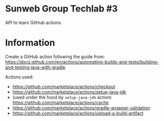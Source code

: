 # Sunweb Group Techlab #3 
API to learn GitHub actions

# Information
Create a GitHub action following the guide from: https://docs.github.com/en/actions/automating-builds-and-tests/building-and-testing-java-with-gradle.

Actions used:
- https://github.com/marketplace/actions/checkout
- https://github.com/marketplace/actions/setup-java-jdk
- (used under the hood by `setup-java-jdk` action) https://github.com/marketplace/actions/cache
- https://github.com/marketplace/actions/gradle-wrapper-validation
- https://github.com/marketplace/actions/upload-a-build-artifact
